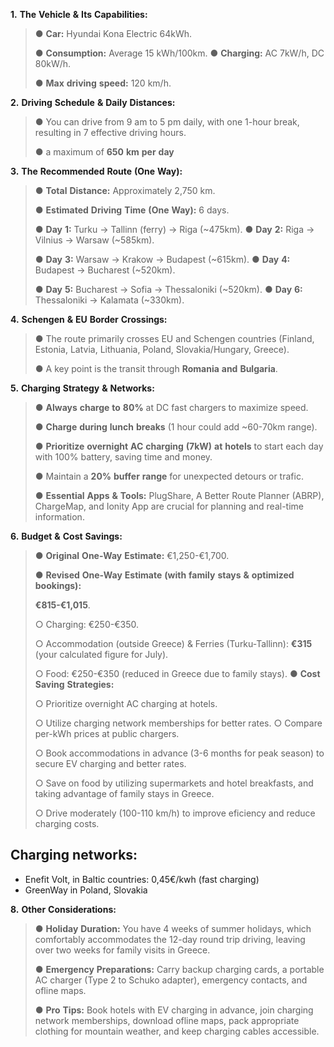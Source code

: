 **1.** **The** **Vehicle** **&** **Its** **Capabilities:**

> ● **Car:** Hyundai Kona Electric 64kWh.
>
> ● **Consumption:** Average 15 kWh/100km. ● **Charging:** AC 7kW/h, DC
> 80kW/h.
>
> ● **Max** **driving** **speed:** 120 km/h.

**2.** **Driving** **Schedule** **&** **Daily** **Distances:**

> ● You can drive from 9 am to 5 pm daily, with one 1-hour break,
> resulting in 7 effective driving hours.
>
> ● a maximum of **650** **km** **per** **day**

**3.** **The** **Recommended** **Route** **(One** **Way):**

> ● **Total** **Distance:** Approximately 2,750 km.
>
> ● **Estimated** **Driving** **Time** **(One** **Way):** 6 days.
>
> ● **Day** **1:** Turku → Tallinn (ferry) → Riga (~475km). ● **Day**
> **2:** Riga → Vilnius → Warsaw (~585km).
>
> ● **Day** **3:** Warsaw → Krakow → Budapest (~615km). ● **Day** **4:**
> Budapest → Bucharest (~520km).
>
> ● **Day** **5:** Bucharest → Sofia → Thessaloniki (~520km). ● **Day**
> **6:** Thessaloniki → Kalamata (~330km).

**4.** **Schengen** **&** **EU** **Border** **Crossings:**

> ● The route primarily crosses EU and Schengen countries (Finland,
> Estonia, Latvia, Lithuania, Poland, Slovakia/Hungary, Greece).
>
> ● A key point is the transit through **Romania** **and** **Bulgaria**.

**5.** **Charging** **Strategy** **&** **Networks:**

> ● **Always** **charge** **to** **80%** at DC fast chargers to maximize
> speed.
>
> ● **Charge** **during** **lunch** **breaks** (1 hour could add
> ~60-70km range).
>
> ● **Prioritize** **overnight** **AC** **charging** **(7kW)** **at**
> **hotels** to start each day with 100% battery, saving time and money.
>
> ● Maintain a **20%** **buffer** **range** for unexpected detours or
> trafic.
>
> ● **Essential** **Apps** **&** **Tools:** PlugShare, A Better Route
> Planner (ABRP), ChargeMap, and Ionity App are crucial for planning and
> real-time information.

**6.** **Budget** **&** **Cost** **Savings:**

> ● **Original** **One-Way** **Estimate:** €1,250-€1,700.
>
> ● **Revised** **One-Way** **Estimate** **(with** **family** **stays**
> **&** **optimized** **bookings):**
>
> **€815-€1,015**.
>
> ○ Charging: €250-€350.
>
> ○ Accommodation (outside Greece) & Ferries (Turku-Tallinn): **€315**
> (your calculated figure for July).
>
> ○ Food: €250-€350 (reduced in Greece due to family stays). ● **Cost**
> **Saving** **Strategies:**
>
> ○ Prioritize overnight AC charging at hotels.
>
> ○ Utilize charging network memberships for better rates. ○ Compare
> per-kWh prices at public chargers.
>
> ○ Book accommodations in advance (3-6 months for peak season) to
> secure EV charging and better rates.
>
> ○ Save on food by utilizing supermarkets and hotel breakfasts, and
> taking advantage of family stays in Greece.
>
> ○ Drive moderately (100-110 km/h) to improve eficiency and reduce
> charging costs.

## Charging networks:
- Enefit Volt, in Baltic countries: 0,45€/kwh (fast charging)
- GreenWay in Poland, Slovakia

**8.** **Other** **Considerations:**

> ● **Holiday** **Duration:** You have 4 weeks of summer holidays, which
> comfortably accommodates the 12-day round trip driving, leaving over
> two weeks for family visits in Greece.
>
> ● **Emergency** **Preparations:** Carry backup charging cards, a
> portable AC charger (Type 2 to Schuko adapter), emergency contacts,
> and ofline maps.
>
> ● **Pro** **Tips:** Book hotels with EV charging in advance, join
> charging network memberships, download ofline maps, pack appropriate
> clothing for mountain weather, and keep charging cables accessible.
